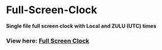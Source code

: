 # Full-Screen-Clock
**Single file full screen clock with Local and ZULU (UTC) times**<br/>
### View here: [Full Screen Clock](https://rdnk-ak.github.io/Full-Screen-Clock/)
